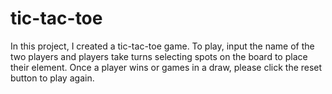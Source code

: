 # tic-tac-toe
In this project, I created a tic-tac-toe game. To play, input the name of the two players and players take turns selecting spots on the board to place their element. Once a player wins or games in a draw, please click the reset button to play again.
